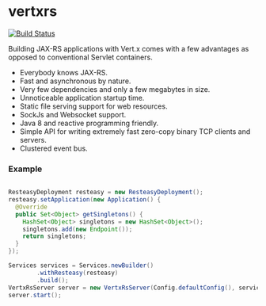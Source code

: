 # vertxrs
[![Build Status](https://travis-ci.org/deephacks/vertxrs.svg?branch=master)](https://travis-ci.org/deephacks/vertxrs)

Building JAX-RS applications with Vert.x comes with a few advantages as opposed to conventional Servlet containers.

* Everybody knows JAX-RS.
* Fast and asynchronous by nature.
* Very few dependencies and only a few megabytes in size.
* Unnoticeable application startup time.
* Static file serving support for web resources.
* SockJs and Websocket support.
* Java 8 and reactive programming friendly.
* Simple API for writing extremely fast zero-copy binary TCP clients and servers.
* Clustered event bus.

### Example


```java

ResteasyDeployment resteasy = new ResteasyDeployment();
resteasy.setApplication(new Application() {
  @Override
  public Set<Object> getSingletons() {
    HashSet<Object> singletons = new HashSet<Object>();
    singletons.add(new Endpoint());
    return singletons;
  }
});

Services services = Services.newBuilder()
        .withResteasy(resteasy)
        .build();
VertxRsServer server = new VertxRsServer(Config.defaultConfig(), services);
server.start();

```
